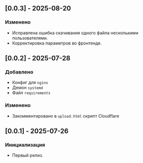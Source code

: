 ## [0.0.3] - 2025-08-20

### Изменено

- Исправлена ошибка скачивания одного файла несколькими пользователями.
- Корректировка параметров во фронтенде.

## [0.0.2] - 2025-07-28

### Добавлено

- Конфиг для `nginx`
- Демон `systemd`
- Файл `requirements`

### Изменено

- Закомментировано в `upload.html` скрипт Cloudflare

## [0.0.1] - 2025-07-26

### Инициализация
- Первый релиз.